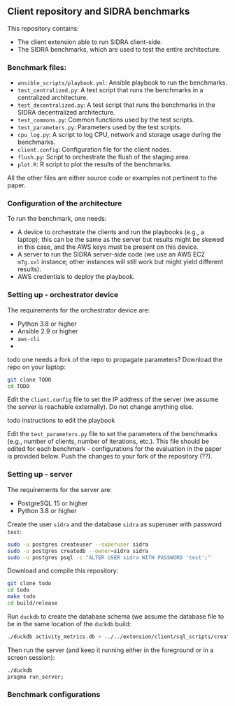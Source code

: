 ## Client repository and SIDRA benchmarks
This repository contains:
* The client extension able to run SIDRA client-side.
* The SIDRA benchmarks, which are used to test the entire architecture.

### Benchmark files:
* `ansible_scripts/playbook.yml`: Ansible playbook to run the benchmarks.
* `test_centralized.py`: A test script that runs the benchmarks in a centralized architecture.
* `test_decentralized.py`: A test script that runs the benchmarks in the SIDRA decentralized architecture.
* `test_commons.py`: Common functions used by the test scripts.
* `test_parameters.py`: Parameters used by the test scripts.
* `cpu_log.py`: A script to log CPU, network and storage usage during the benchmarks.
* `client.config`: Configuration file for the client nodes.
* `flush.py`: Script to orchestrate the flush of the staging area.
* `plot.R`: R script to plot the results of the benchmarks.

All the other files are either source code or examples not pertinent to the paper.

### Configuration of the architecture
To run the benchmark, one needs:
* A device to orchestrate the clients and run the playbooks (e.g., a laptop); this can be the same as the server but results might be skewed in this case, and the AWS keys must be present on this device.
* A server to run the SIDRA server-side code (we use an AWS EC2 `m7g.xxl` instance; other instances will still work but might yield different results).
* AWS credentials to deploy the playbook.

### Setting up - orchestrator device
The requirements for the orchestrator device are:
* Python 3.8 or higher
* Ansible 2.9 or higher
* `aws-cli`
* 
todo one needs a fork of the repo to propagate parameters?
Download the repo on your laptop:
```bash
git clone TODO
cd TODO
```
Edit the `client.config` file to set the IP address of the server (we assume the server is reachable externally). Do not change anything else.

todo instructions to edit the playbook

Edit the `test_parameters.py` file to set the parameters of the benchmarks (e.g., number of clients, number of iterations, etc.). This file should be edited for each benchmark - configurations for the evaluation in the paper is provided below.
Push the changes to your fork of the repository (??).

### Setting up - server
The requirements for the server are:
* PostgreSQL 15 or higher
* Python 3.8 or higher

Create the user `sidra` and the database `sidra` as superuser with password `test`:
```bash
sudo -u postgres createuser --superuser sidra
sudo -u postgres createdb --owner=sidra sidra
sudo -u postgres psql -c "ALTER USER sidra WITH PASSWORD 'test';"
```
Download and compile this repository:
```bash
git clone todo
cd todo
make todo
cd build/release
```
Run `duckdb` to create the database schema (we assume the database file to be in the same location of the `duckdb` build:
```bash
./duckdb activity_metrics.db > ../../extension/client/sql_scripts/create_tables_server.sql
```
Then run the server (and keep it running either in the foreground or in a screen session):
```bash
./duckdb
pragma run_server;
```




### Benchmark configurations